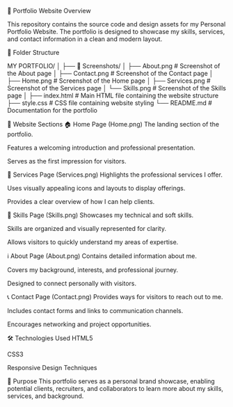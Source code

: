 📂 Portfolio Website Overview

This repository contains the source code and design assets for my Personal Portfolio Website. The portfolio is designed to showcase my skills, services, and contact information in a clean and modern layout.

📁 Folder Structure

MY PORTFOLIO/
│
├── 📂 Screenshots/
│   ├── About.png       # Screenshot of the About page
│   ├── Contact.png     # Screenshot of the Contact page
│   ├── Home.png        # Screenshot of the Home page
│   ├── Services.png    # Screenshot of the Services page
│   └── Skills.png      # Screenshot of the Skills page
│
├── index.html          # Main HTML file containing the website structure
├── style.css           # CSS file containing website styling
└── README.md           # Documentation for the portfolio

📜 Website Sections
🏠 Home Page (Home.png)
The landing section of the portfolio.

Features a welcoming introduction and professional presentation.

Serves as the first impression for visitors.

💼 Services Page (Services.png)
Highlights the professional services I offer.

Uses visually appealing icons and layouts to display offerings.

Provides a clear overview of how I can help clients.

🧠 Skills Page (Skills.png)
Showcases my technical and soft skills.

Skills are organized and visually represented for clarity.

Allows visitors to quickly understand my areas of expertise.

ℹ️ About Page (About.png)
Contains detailed information about me.

Covers my background, interests, and professional journey.

Designed to connect personally with visitors.

📞 Contact Page (Contact.png)
Provides ways for visitors to reach out to me.

Includes contact forms and links to communication channels.

Encourages networking and project opportunities.

🛠 Technologies Used
HTML5

CSS3

Responsive Design Techniques

📌 Purpose
This portfolio serves as a personal brand showcase, enabling potential clients, recruiters, and collaborators to learn more about my skills, services, and background.


